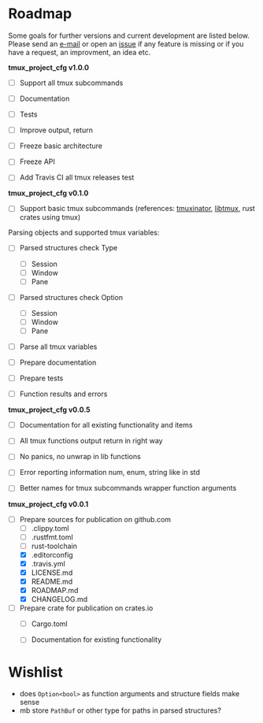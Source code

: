 # Roadmap

Some goals for further versions and current development are listed below.
Please send an [e-mail](mailto:anton.gepting@gmail.com) or open an
[issue](https://github.com/AntonGepting/tmux-interface-rs/issues/new)
if any feature is missing or if you have a request, an improvment, an idea etc.


**tmux_project_cfg v1.0.0**

- [ ] Support all tmux subcommands
- [ ] Documentation
- [ ] Tests
- [ ] Improve output, return
- [ ] Freeze basic architecture
- [ ] Freeze API
- [ ] Add Travis CI all tmux releases test


**tmux_project_cfg v0.1.0**

- [ ] Support basic tmux subcommands (references:
[tmuxinator](https://github.com/tmuxinator/tmuxinator),
[libtmux](https://github.com/tmux-python/libtmux), rust crates using tmux)

Parsing objects and supported tmux variables:
- [ ] Parsed structures check Type
    - [ ] Session
    - [ ] Window
    - [ ] Pane
- [ ] Parsed structures check Option
    - [ ] Session
    - [ ] Window
    - [ ] Pane
- [ ] Parse all tmux variables
- [ ] Prepare documentation
- [ ] Prepare tests
- [ ] Function results and errors


**tmux_project_cfg v0.0.5**

- [ ] Documentation for all existing functionality and items
- [ ] All tmux functions output return in right way
- [ ] No panics, no unwrap in lib functions
- [ ] Error reporting information num, enum, string like in std
- [ ] Better names for tmux subcommands wrapper function arguments


**tmux_project_cfg v0.0.1**

- [ ] Prepare sources for publication on github.com
    - [ ] .clippy.toml
    - [ ] .rustfmt.toml
    - [ ] rust-toolchain
    - [x] .editorconfig
    - [x] .travis.yml
    - [x] LICENSE.md
    - [x] README.md
    - [x] ROADMAP.md
    - [x] CHANGELOG.md
- [ ] Prepare crate for publication on crates.io
    - [ ] Cargo.toml
    - [ ] Documentation for existing functionality


# Wishlist
- does `Option<bool>` as function arguments and structure fields make sense
- mb store `PathBuf` or other type for paths in parsed structures?
